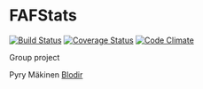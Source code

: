 # FAFStats

[![Build Status](https://travis-ci.org/iilumme/FAFStats.png)](https://travis-ci.org/iilumme/FAFStats)
[![Coverage Status](https://coveralls.io/repos/github/iilumme/FAFStats/badge.svg)](https://coveralls.io/github/iilumme/FAFStats)
[![Code Climate](https://codeclimate.com/github/iilumme/FAFStats/badges/gpa.svg)](https://codeclimate.com/github/iilumme/FAFStats)

Group project

Pyry Mäkinen [Blodir](https://github.com/Blodir)